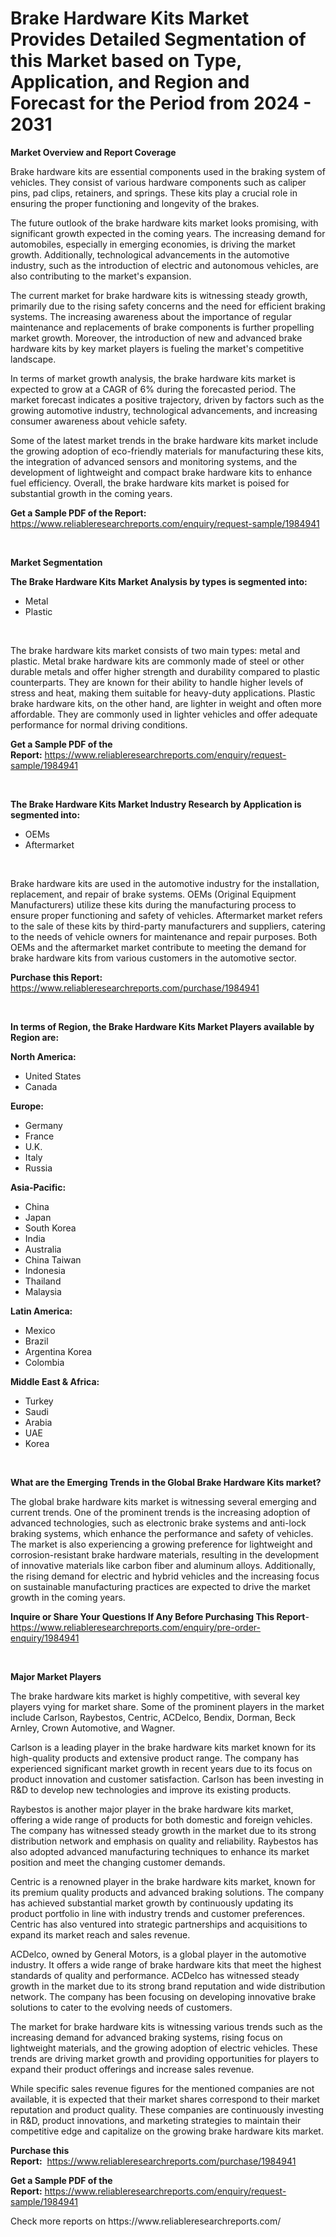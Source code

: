<p><h1>Brake Hardware Kits Market Provides Detailed Segmentation of this Market based on Type, Application, and Region and Forecast for the Period from 2024 - 2031</h1></p><p><strong>Market Overview and Report Coverage</strong></p>
<p><p>Brake hardware kits are essential components used in the braking system of vehicles. They consist of various hardware components such as caliper pins, pad clips, retainers, and springs. These kits play a crucial role in ensuring the proper functioning and longevity of the brakes.</p><p>The future outlook of the brake hardware kits market looks promising, with significant growth expected in the coming years. The increasing demand for automobiles, especially in emerging economies, is driving the market growth. Additionally, technological advancements in the automotive industry, such as the introduction of electric and autonomous vehicles, are also contributing to the market's expansion.</p><p>The current market for brake hardware kits is witnessing steady growth, primarily due to the rising safety concerns and the need for efficient braking systems. The increasing awareness about the importance of regular maintenance and replacements of brake components is further propelling market growth. Moreover, the introduction of new and advanced brake hardware kits by key market players is fueling the market's competitive landscape.</p><p>In terms of market growth analysis, the brake hardware kits market is expected to grow at a CAGR of 6% during the forecasted period. The market forecast indicates a positive trajectory, driven by factors such as the growing automotive industry, technological advancements, and increasing consumer awareness about vehicle safety. </p><p>Some of the latest market trends in the brake hardware kits market include the growing adoption of eco-friendly materials for manufacturing these kits, the integration of advanced sensors and monitoring systems, and the development of lightweight and compact brake hardware kits to enhance fuel efficiency. Overall, the brake hardware kits market is poised for substantial growth in the coming years.</p></p>
<p><strong>Get a Sample PDF of the Report:</strong> <a href="https://www.reliableresearchreports.com/enquiry/request-sample/1984941">https://www.reliableresearchreports.com/enquiry/request-sample/1984941</a></p>
<p>&nbsp;</p>
<p><strong>Market Segmentation</strong></p>
<p><strong>The Brake Hardware Kits Market Analysis by types is segmented into:</strong></p>
<p><ul><li>Metal</li><li>Plastic</li></ul></p>
<p>&nbsp;</p>
<p><p>The brake hardware kits market consists of two main types: metal and plastic. Metal brake hardware kits are commonly made of steel or other durable metals and offer higher strength and durability compared to plastic counterparts. They are known for their ability to handle higher levels of stress and heat, making them suitable for heavy-duty applications. Plastic brake hardware kits, on the other hand, are lighter in weight and often more affordable. They are commonly used in lighter vehicles and offer adequate performance for normal driving conditions.</p></p>
<p><strong>Get a Sample PDF of the Report:</strong>&nbsp;<a href="https://www.reliableresearchreports.com/enquiry/request-sample/1984941">https://www.reliableresearchreports.com/enquiry/request-sample/1984941</a></p>
<p>&nbsp;</p>
<p><strong>The Brake Hardware Kits Market Industry Research by Application is segmented into:</strong></p>
<p><ul><li>OEMs</li><li>Aftermarket</li></ul></p>
<p>&nbsp;</p>
<p><p>Brake hardware kits are used in the automotive industry for the installation, replacement, and repair of brake systems. OEMs (Original Equipment Manufacturers) utilize these kits during the manufacturing process to ensure proper functioning and safety of vehicles. Aftermarket market refers to the sale of these kits by third-party manufacturers and suppliers, catering to the needs of vehicle owners for maintenance and repair purposes. Both OEMs and the aftermarket market contribute to meeting the demand for brake hardware kits from various customers in the automotive sector.</p></p>
<p><strong>Purchase this Report:</strong>&nbsp; <a href="https://www.reliableresearchreports.com/purchase/1984941">https://www.reliableresearchreports.com/purchase/1984941</a></p>
<p>&nbsp;</p>
<p><strong>In terms of Region, the Brake Hardware Kits Market Players available by Region are:</strong></p>
<p>
    <p> <strong> North America: </strong>
        <ul>
            <li>United States</li>
            <li>Canada</li>
        </ul>
        </p> 
    <p> <strong> Europe: </strong>
        <ul>
            <li>Germany</li>
            <li>France</li>
            <li>U.K.</li>
            <li>Italy</li>
            <li>Russia</li>
        </ul>
        </p> 
    <p> <strong> Asia-Pacific: </strong>
        <ul>
            <li>China</li>
            <li>Japan</li>
            <li>South Korea</li>
            <li>India</li>
            <li>Australia</li>
            <li>China Taiwan</li>
            <li>Indonesia</li>
            <li>Thailand</li>
            <li>Malaysia</li>
        </ul>
        </p> 
    <p> <strong> Latin America: </strong>
        <ul>
            <li>Mexico</li>
            <li>Brazil</li>
            <li>Argentina Korea</li>
            <li>Colombia</li>
        </ul>
        </p> 
    <p> <strong> Middle East & Africa: </strong>
        <ul>
            <li>Turkey</li>
            <li>Saudi</li>
            <li>Arabia</li>
            <li>UAE</li>
            <li>Korea</li>
        </ul>
    </p>
    </p>
<p>&nbsp;</p>
<p><strong>What are the Emerging Trends in the Global Brake Hardware Kits market?</strong></p>
<p><p>The global brake hardware kits market is witnessing several emerging and current trends. One of the prominent trends is the increasing adoption of advanced technologies, such as electronic brake systems and anti-lock braking systems, which enhance the performance and safety of vehicles. The market is also experiencing a growing preference for lightweight and corrosion-resistant brake hardware materials, resulting in the development of innovative materials like carbon fiber and aluminum alloys. Additionally, the rising demand for electric and hybrid vehicles and the increasing focus on sustainable manufacturing practices are expected to drive the market growth in the coming years.</p></p>
<p><strong>Inquire or Share Your Questions If Any Before Purchasing This Report</strong>- <a href="https://www.reliableresearchreports.com/enquiry/pre-order-enquiry/1984941">https://www.reliableresearchreports.com/enquiry/pre-order-enquiry/1984941</a></p>
<p>&nbsp;</p>
<p><strong>Major Market Players</strong></p>
<p><p>The brake hardware kits market is highly competitive, with several key players vying for market share. Some of the prominent players in the market include Carlson, Raybestos, Centric, ACDelco, Bendix, Dorman, Beck Arnley, Crown Automotive, and Wagner. </p><p>Carlson is a leading player in the brake hardware kits market known for its high-quality products and extensive product range. The company has experienced significant market growth in recent years due to its focus on product innovation and customer satisfaction. Carlson has been investing in R&D to develop new technologies and improve its existing products.</p><p>Raybestos is another major player in the brake hardware kits market, offering a wide range of products for both domestic and foreign vehicles. The company has witnessed steady growth in the market due to its strong distribution network and emphasis on quality and reliability. Raybestos has also adopted advanced manufacturing techniques to enhance its market position and meet the changing customer demands.</p><p>Centric is a renowned player in the brake hardware kits market, known for its premium quality products and advanced braking solutions. The company has achieved substantial market growth by continuously updating its product portfolio in line with industry trends and customer preferences. Centric has also ventured into strategic partnerships and acquisitions to expand its market reach and sales revenue.</p><p>ACDelco, owned by General Motors, is a global player in the automotive industry. It offers a wide range of brake hardware kits that meet the highest standards of quality and performance. ACDelco has witnessed steady growth in the market due to its strong brand reputation and wide distribution network. The company has been focusing on developing innovative brake solutions to cater to the evolving needs of customers.</p><p>The market for brake hardware kits is witnessing various trends such as the increasing demand for advanced braking systems, rising focus on lightweight materials, and the growing adoption of electric vehicles. These trends are driving market growth and providing opportunities for players to expand their product offerings and increase sales revenue.</p><p>While specific sales revenue figures for the mentioned companies are not available, it is expected that their market shares correspond to their market reputation and product quality. These companies are continuously investing in R&D, product innovations, and marketing strategies to maintain their competitive edge and capitalize on the growing brake hardware kits market.</p></p>
<p><strong>Purchase this Report:</strong>&nbsp;&nbsp;<a href="https://www.reliableresearchreports.com/purchase/1984941">https://www.reliableresearchreports.com/purchase/1984941</a></p>
<p></p>
<p><strong>Get a Sample PDF of the Report:</strong>&nbsp;<a href="https://www.reliableresearchreports.com/enquiry/request-sample/1984941">https://www.reliableresearchreports.com/enquiry/request-sample/1984941</a></p>
<p>Check more reports on https://www.reliableresearchreports.com/</p>